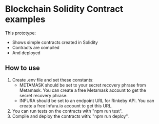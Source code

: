 # Blockchain Solidity Contract examples

This prototype:

- Shows simple contracts created in Solidity
- Contracts are compiled
- And deployed

## How to use

1. Create .env file and set these constants:
   - METAMASK should be set to your secret recovery phrase from Metamask. You can create a free Metamask account to get the secret recovery phrase.
   - INFURA should be set to an endpoint URL for Rinkeby API. You can create a free Infura.io account to get this URL.
2. You can run tests on the contracts with "npm run test".
3. Compile and deploy the contracts with: "npm run deploy".
